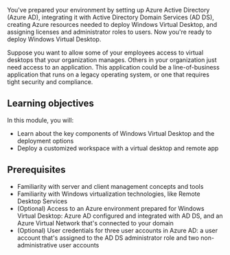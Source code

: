 You've prepared your environment by setting up Azure Active Directory (Azure AD), integrating it with Active Directory Domain Services (AD DS), creating Azure resources needed to deploy Windows Virtual Desktop, and assigning licenses and administrator roles to users. Now you're ready to deploy  Windows Virtual Desktop.

Suppose you want to allow some of your employees access to virtual desktops that your organization manages. Others in your organization just need access to an application. This application could be a line-of-business application that runs on a legacy operating system, or one that requires tight security and compliance.

## Learning objectives

In this module, you will:

- Learn about the key components of Windows Virtual Desktop and the deployment options
- Deploy a customized workspace with a virtual desktop and remote app

## Prerequisites

- Familiarity with server and client management concepts and tools
- Familiarity with Windows virtualization technologies, like Remote Desktop Services
- (Optional) Access to an Azure environment prepared for Windows Virtual Desktop: Azure AD configured and integrated with AD DS, and an Azure Virtual Network that's connected to your domain
- (Optional) User credentials for three user accounts in Azure AD: a user account that's assigned to the AD DS administrator role and two non-administrative user accounts
